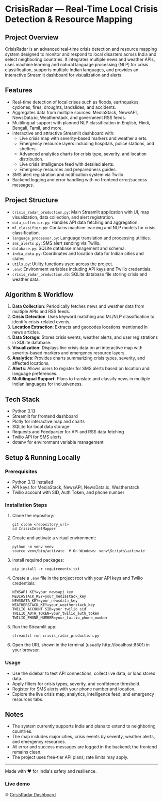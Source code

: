 # CrisisRadar — Real-Time Local Crisis Detection & Resource Mapping

## Project Overview

CrisisRadar is an advanced real-time crisis detection and resource mapping system designed to monitor and respond to local disasters across India and select neighboring countries. It integrates multiple news and weather APIs, uses machine learning and natural language processing (NLP) for crisis classification, supports multiple Indian languages, and provides an interactive Streamlit dashboard for visualization and alerts.

## Features

- Real-time detection of local crises such as floods, earthquakes, cyclones, fires, droughts, landslides, and accidents.
- Aggregates data from multiple sources: MediaStack, NewsAPI, NewsData.io, Weatherstack, and government RSS feeds.
- Multilingual support with planned NLP classification in English, Hindi, Bengali, Tamil, and more.
- Interactive and attractive Streamlit dashboard with:
  - Live crisis map with severity-based markers and weather alerts.
  - Emergency resource layers including hospitals, police stations, and shelters.
  - Advanced analytics charts for crisis type, severity, and location distribution.
  - Live crisis intelligence feed with detailed alerts.
  - Emergency resources and preparedness guides.
- SMS alert registration and notification system via Twilio.
- Backend logging and error handling with no frontend error/success messages.

## Project Structure

- `crisis_radar_production.py`: Main Streamlit application with UI, map visualization, data collection, and alert registration.
- `data_collector.py`: Handles API data fetching and aggregation.
- `ml_classifier.py`: Contains machine learning and NLP models for crisis classification.
- `language_processor.py`: Language translation and processing utilities.
- `sms_alerts.py`: SMS alert sending via Twilio.
- `database.py`: SQLite database management and schema.
- `india_data.py`: Coordinates and location data for Indian cities and states.
- `utils.py`: Utility functions used across the project.
- `.env`: Environment variables including API keys and Twilio credentials.
- `crisis_radar_production.db`: SQLite database file storing crisis and weather data.

## Algorithm & Workflow

1. **Data Collection**: Periodically fetches news and weather data from multiple APIs and RSS feeds.
2. **Crisis Detection**: Uses keyword matching and ML/NLP classification to identify crisis-related events.
3. **Location Extraction**: Extracts and geocodes locations mentioned in news articles.
4. **Data Storage**: Stores crisis events, weather alerts, and user registrations in SQLite database.
5. **Visualization**: Displays live crisis data on an interactive map with severity-based markers and emergency resource layers.
6. **Analytics**: Provides charts summarizing crisis types, severity, and affected locations.
7. **Alerts**: Allows users to register for SMS alerts based on location and language preferences.
8. **Multilingual Support**: Plans to translate and classify news in multiple Indian languages for inclusiveness.

## Tech Stack

- Python 3.13
- Streamlit for frontend dashboard
- Plotly for interactive map and charts
- SQLite for local data storage
- Requests and Feedparser for API and RSS data fetching
- Twilio API for SMS alerts
- dotenv for environment variable management

## Setup & Running Locally

### Prerequisites

- Python 3.13 installed
- API keys for MediaStack, NewsAPI, NewsData.io, Weatherstack
- Twilio account with SID, Auth Token, and phone number

### Installation Steps

1. Clone the repository:

   ```
   git clone <repository_url>
   cd CrisisIntelMapper
   ```

2. Create and activate a virtual environment:

   ```
   python -m venv venv
   source venv/bin/activate  # On Windows: venv\Scripts\activate
   ```

3. Install required packages:

   ```
   pip install -r requirements.txt
   ```

4. Create a `.env` file in the project root with your API keys and Twilio credentials:

   ```
   NEWSAPI_KEY=your_newsapi_key
   MEDIASTACK_KEY=your_mediastack_key
   NEWSDATA_KEY=your_newsdata_key
   WEATHERSTACK_KEY=your_weatherstack_key
   TWILIO_ACCOUNT_SID=your_twilio_sid
   TWILIO_AUTH_TOKEN=your_twilio_auth_token
   TWILIO_PHONE_NUMBER=your_twilio_phone_number
   ```

5. Run the Streamlit app:

   ```
   streamlit run crisis_radar_production.py
   ```

6. Open the URL shown in the terminal (usually http://localhost:8501) in your browser.

### Usage

- Use the sidebar to test API connections, collect live data, or load stored data.
- Apply filters for crisis types, severity, and confidence threshold.
- Register for SMS alerts with your phone number and location.
- Explore the live crisis map, analytics, intelligence feed, and emergency resources tabs.

## Notes

- The system currently supports India and plans to extend to neighboring countries.
- The map includes major cities, crisis events by severity, weather alerts, and emergency resources.
- All error and success messages are logged in the backend; the frontend remains clean.
- The project uses free-tier API plans; rate limits may apply.

---

Made with ❤️ for India's safety and resilience.

### Live demo
🌐 [CrisisRadar Dashboard](https://crisisradar-fyxdnzwe2m9wtjhhqbqvbh.streamlit.app)
